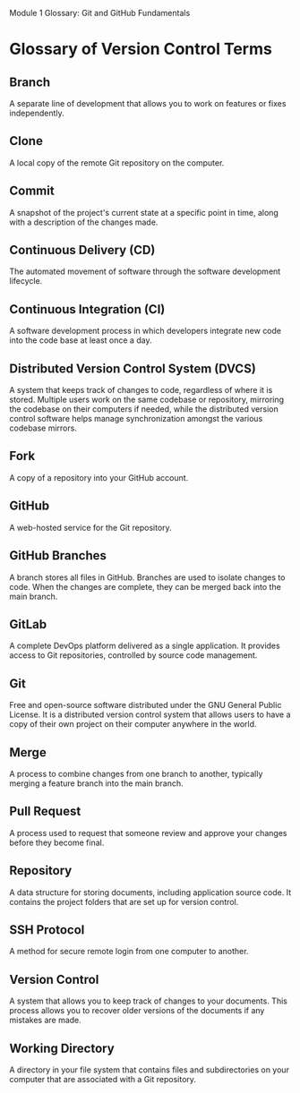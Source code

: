 Module 1 Glossary: Git and GitHub Fundamentals
# Glossary of Version Control Terms

## Branch
A separate line of development that allows you to work on features or fixes independently.

## Clone
A local copy of the remote Git repository on the computer.

## Commit
A snapshot of the project's current state at a specific point in time, along with a description of the changes made.

## Continuous Delivery (CD)
The automated movement of software through the software development lifecycle.

## Continuous Integration (CI)
A software development process in which developers integrate new code into the code base at least once a day.

## Distributed Version Control System (DVCS)
A system that keeps track of changes to code, regardless of where it is stored. Multiple users work on the same codebase or repository, mirroring the codebase on their computers if needed, while the distributed version control software helps manage synchronization amongst the various codebase mirrors.

## Fork
A copy of a repository into your GitHub account.

## GitHub
A web-hosted service for the Git repository.

## GitHub Branches
A branch stores all files in GitHub. Branches are used to isolate changes to code. When the changes are complete, they can be merged back into the main branch.

## GitLab
A complete DevOps platform delivered as a single application. It provides access to Git repositories, controlled by source code management.

## Git
Free and open-source software distributed under the GNU General Public License. It is a distributed version control system that allows users to have a copy of their own project on their computer anywhere in the world.

## Merge
A process to combine changes from one branch to another, typically merging a feature branch into the main branch.

## Pull Request
A process used to request that someone review and approve your changes before they become final.

## Repository
A data structure for storing documents, including application source code. It contains the project folders that are set up for version control.

## SSH Protocol
A method for secure remote login from one computer to another.

## Version Control
A system that allows you to keep track of changes to your documents. This process allows you to recover older versions of the documents if any mistakes are made.

## Working Directory
A directory in your file system that contains files and subdirectories on your computer that are associated with a Git repository.
